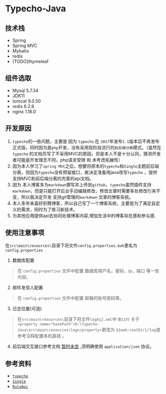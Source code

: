 # Typecho-Java

## 技术栈

* Spring
* Spring MVC
* Mybatis
* redis
* [TODO]thymeleaf

## 组件选取

* Mysql 5.7.34
* JDK11
* tomcat 9.0.50
* redis 6.2.6
* nginx 1.18.0

## 开发原因

1. `typecho`的一些问题，主要是 因为 `typecho` 在 `2017`年发布`1.1`版本后不再发布正式版，同时因为是`php`开发，没有采用现阶段流行的`前后端分离`模式。（虽然在`typecho`
   的文档页写了不采用MVC的原因，但是本人不是十分认同，猜测开发者可能是开发理念不同，php语言受限 和 未考虑拓展性）
2. 因为本人学习了`spring MVC`之后，想要将原本的`typecho`和`Single`主题前后端分离，但因为`typecho`没有预留接口，故决定准备用java改写`typecho`
   ，提供支持MVC和前后端分离的完善的api文档。
3. 因为 本人博客多为`markdown`撰写并上传到`github`，`typecho`虽然插件支持`markdown`，但是只能打开后台手动编辑修改，修改文章时需要多处修改引来不变，所以我决定开发 支持git管理的`markdown`
   文章的博客系统。
4. 本人多年来喜好折腾博客，所以自己写了一个博客系统，主要是为了满足自定义的需求，同时为了练习新技术。
5. 为其他应用提供api去协同处理博客内容,增加生活中的博客存在感和参与感.

## 使用注意事项

在`src\main\resources\`目录下将文件`config.properties.bak`更名为 `config.properties`

1. 数据库配置

> 在 `config.properties` 文件中配置 数据库用户名，密码，ip，端口 等一些内容。

2. 邮件发信人配置

> 在 `config.properties` 文件中配置 邮箱的账号密码等。

3. 日志位置(可选)

> 在`src\main\resources\`目录下将文件`log4j2.xml`中 `第11行` 关于 `  <property name="basePath">D:\Typecho-Java\src\main\resources\log</property> `更改为 `${web:rootDir}/log`或 参考注释配置本机路径 。

4. 前后端交互接口参考文档 [暂时未空]()  ,须明确使用 `application/json` 协议。

## 参考资料

* [`typecho`](https://www.typecho.org/)
* [`Single`](https://github.com/Dreamer-Paul/Single)
* [`RuleApi`](https://github.com/buxia97/RuleApi)
